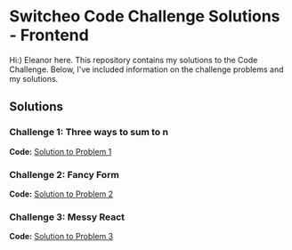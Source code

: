 # Switcheo Code Challenge Solutions - Frontend

Hi:) Eleanor here. This repository contains my solutions to the Code Challenge. Below, I've included information on the challenge problems and my solutions.

## Solutions

### Challenge 1: Three ways to sum to n

**Code:** [Solution to Problem 1](src/problem1)

### Challenge 2: Fancy Form

**Code:** [Solution to Problem 2](src/problem2)

### Challenge 3: Messy React

**Code:** [Solution to Problem 3](src/problem3)
